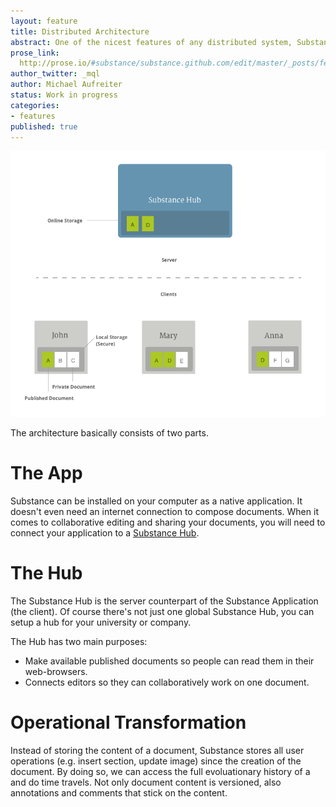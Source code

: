 ```yaml
---
layout: feature
title: Distributed Architecture
abstract: One of the nicest features of any distributed system, Substance included, is that it's distributed. This means that instead of doing a "checkout" of the current state of a document, you have the full evolutionary history available on every peer.
prose_link:
  http://prose.io/#substance/substance.github.com/edit/master/_posts/features/0100-01-03-distributed.md
author_twitter: _mql
author: Michael Aufreiter
status: Work in progress
categories:
- features
published: true
---
```


![Substance Architecture](/images/illustrations/architecture.png)

The architecture basically consists of two parts.

# The App

Substance can be installed on your computer as a native application. It doesn't even need an internet connection to compose documents. When it comes to collaborative editing and sharing your documents, you will need to connect your application to a [Substance Hub](/modules/hub).


# The Hub

The Substance Hub is the server counterpart of the Substance Application (the client). Of course there's not just one global Substance Hub, you can setup a hub for your university or company.

The Hub has two main purposes:

- Make available published documents so people can read them in their web-browsers.
- Connects editors so they can collaboratively work on one document.

# Operational Transformation

Instead of storing the content of a document, Substance stores all user operations (e.g. insert section, update image) since the creation of the document. By doing so, we can access the full evoluationary history of a and do time travels. Not only document content is versioned, also annotations and comments that stick on the content.